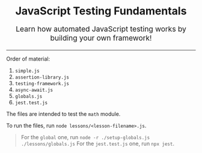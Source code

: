 <h1 align="center">
  JavaScript Testing Fundamentals
</h1>

<p align="center" style="font-size: 1.2rem;">
  Learn how automated JavaScript testing works by building your own framework!
</p>

<hr />

Order of material:

1.  `simple.js`
2.  `assertion-library.js`
3.  `testing-framework.js`
4.  `async-await.js`
5.  `globals.js`
6.  `jest.test.js`

The files are intended to test the `math` module.

To run the files, run `node lessons/<lesson-filename>.js`.

> For the `global` one, run `node -r ./setup-globals.js ./lessons/globals.js`
> For the `jest.test.js` one, run `npx jest`.
